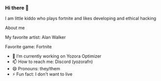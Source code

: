 ### Hi there 👋

I am little kiddo who plays fortnite and likes developing and ethical hacking

About me

My favorite artist: Alan Walker 

Favorite game: Fortnite

- 🔭 I’m currently working on Yozora Optimizer
- 📫 How to reach me: Discord (yozorafn)
- 😄 Pronouns: they/them
- ⚡ Fun fact: I don't want to live
